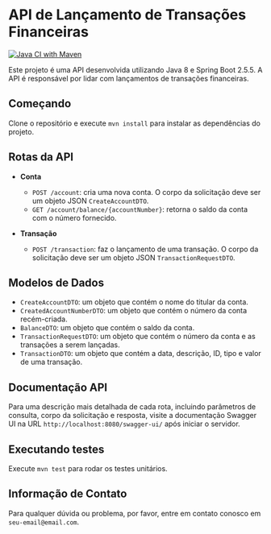 # API de Lançamento de Transações Financeiras
[![Java CI with Maven](https://github.com/Silva01/api-lancamento-java/actions/workflows/maven.yml/badge.svg?branch=master)](https://github.com/Silva01/api-lancamento-java/actions/workflows/maven.yml)

Este projeto é uma API desenvolvida utilizando Java 8 e Spring Boot 2.5.5. A API é responsável por lidar com lançamentos de transações financeiras.

## Começando

Clone o repositório e execute `mvn install` para instalar as dependências do projeto.

## Rotas da API

- **Conta**
    - `POST /account`: cria uma nova conta. O corpo da solicitação deve ser um objeto JSON `CreateAccountDTO`.
    - `GET /account/balance/{accountNumber}`: retorna o saldo da conta com o número fornecido.

- **Transação**
    - `POST /transaction`: faz o lançamento de uma transação. O corpo da solicitação deve ser um objeto JSON `TransactionRequestDTO`.

## Modelos de Dados

- `CreateAccountDTO`: um objeto que contém o nome do titular da conta.
- `CreatedAccountNumberDTO`: um objeto que contém o número da conta recém-criada.
- `BalanceDTO`: um objeto que contém o saldo da conta.
- `TransactionRequestDTO`: um objeto que contém o número da conta e as transações a serem lançadas.
- `TransactionDTO`: um objeto que contém a data, descrição, ID, tipo e valor de uma transação.

## Documentação API

Para uma descrição mais detalhada de cada rota, incluindo parâmetros de consulta, corpo da solicitação e resposta, visite a documentação Swagger UI na URL `http://localhost:8080/swagger-ui/` após iniciar o servidor.

## Executando testes

Execute `mvn test` para rodar os testes unitários.

## Informação de Contato

Para qualquer dúvida ou problema, por favor, entre em contato conosco em `seu-email@email.com`.
